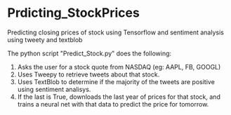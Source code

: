# Prdicting_StockPrices
Predicting closing prices of stock using Tensorflow and sentiment analysis using tweety and textblob

The python script "Predict_Stock.py" does the following:

1. Asks the user for a stock quote from NASDAQ (eg: AAPL, FB, GOOGL)
2. Uses Tweepy to retrieve tweets about that stock.
3. Uses TextBlob to determine if the majority of the tweets are positive using sentiment analisys.
4. If the last is True, downloads the last year of prices for that stock, and trains a neural net with that data to predict the price for tomorrow.

